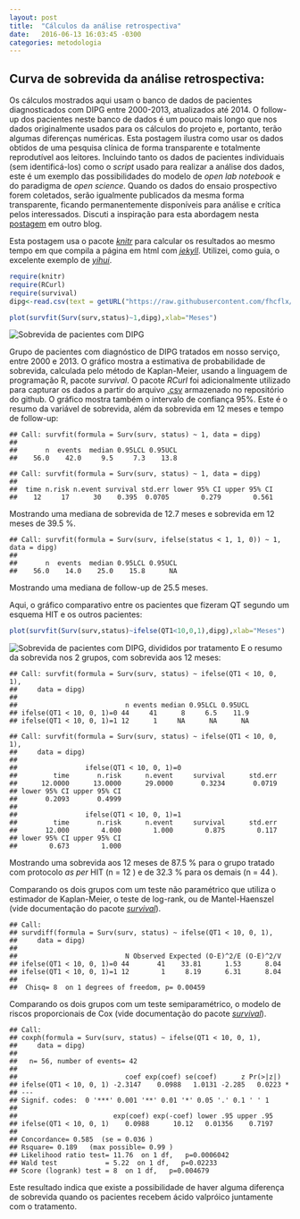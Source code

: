 ```yaml
---
layout: post
title:  "Cálculos da análise retrospectiva"
date:   2016-06-13 16:03:45 -0300
categories: metodologia
---
```


## Curva de sobrevida da análise retrospectiva:

Os cálculos mostrados aqui usam o banco de dados de pacientes diagnosticados com DIPG entre 2000-2013, atualizados até 2014. O follow-up dos pacientes neste banco de dados é um pouco mais longo que nos dados originalmente usados para os cálculos do projeto e, portanto, terão algumas diferenças numéricas. Esta postagem ilustra como usar os dados obtidos de uma pesquisa clínica de forma transparente e totalmente reprodutível aos leitores. Incluindo tanto os dados de pacientes individuais (sem identificá-los) como o _script_ usado para realizar a análise dos dados, este é um exemplo das possibilidades do modelo de _open lab notebook_ e do paradigma de _open science_. Quando os dados do ensaio prospectivo forem coletados, serão igualmente publicados da mesma forma transparente, ficando permanentemente disponíveis para análise e crítica pelos interessados. Discuti a inspiração para esta abordagem nesta [postagem](http://fhcflx.github.io/pharmakon/jekyll/update/2016/05/01/Migrando-meu-blog-para-Github-Pages-usando-Jekyll.html) em outro blog.

Esta postagem usa o pacote [_knitr_](http://yihui.name/knitr/) para calcular os resultados ao mesmo tempo em que compila a página em html com [_jekyll_](https://jekyllrb.com/).
Utilizei, como guia, o excelente exemplo de [_yihui_](https://github.com/yihui/knitr).


```r
require(knitr)
require(RCurl)
require(survival)
dipg<-read.csv(text = getURL("https://raw.githubusercontent.com/fhcflx/valkyrie/gh-pages/assets/stat/dipg.csv"))
```


```r
plot(survfit(Surv(surv,status)~1,dipg),xlab="Meses")
```

![Sobrevida de pacientes com DIPG](https://github.com/fhcflx/valkyrie/blob/gh-pages/figure/source/2016-06-13-Cálculos-da-análise-retrospectiva/Sobrevida-1.png?raw=True)

Grupo de pacientes com diagnóstico de DIPG tratados em nosso serviço, entre 2000 e 2013. O gráfico mostra a estimativa de probabilidade de sobrevida, calculada pelo método de Kaplan-Meier, usando a linguagem de programação R, pacote *survival*. O pacote *RCurl* foi adicionalmente utilizado para capturar os dados a partir do arquivo [.csv](https://github.com/fhcflx/valkyrie/blob/gh-pages/assets/stat/dipg.csv) armazenado no repositório do github. O gráfico mostra também o intervalo de confiança 95%.
Este é o resumo da variável de sobrevida, além da sobrevida em 12 meses e tempo de follow-up:


```
## Call: survfit(formula = Surv(surv, status) ~ 1, data = dipg)
##
##       n  events  median 0.95LCL 0.95UCL
##    56.0    42.0     9.5     7.3    13.8
```


```
## Call: survfit(formula = Surv(surv, status) ~ 1, data = dipg)
##
##  time n.risk n.event survival std.err lower 95% CI upper 95% CI
##    12     17      30    0.395  0.0705        0.279        0.561
```

Mostrando uma mediana de sobrevida de 12.7 meses e sobrevida em 12 meses de 39.5 %.


```
## Call: survfit(formula = Surv(surv, ifelse(status < 1, 1, 0)) ~ 1, data = dipg)
##
##       n  events  median 0.95LCL 0.95UCL
##    56.0    14.0    25.0    15.8      NA
```

Mostrando uma mediana de follow-up de 25.5 meses.

Aqui, o gráfico comparativo entre os pacientes que fizeram QT segundo um esquema HIT e os outros pacientes:


```r
plot(survfit(Surv(surv,status)~ifelse(QT1<10,0,1),dipg),xlab="Meses")
```

![Sobrevida de pacientes com DIPG, divididos por tratamento](https://github.com/fhcflx/valkyrie/blob/gh-pages/figure/source/2016-06-13-Cálculos-da-análise-retrospectiva/Sobrevida2-1.png?raw=True)
E o resumo da sobrevida nos 2 grupos, com sobrevida aos 12 meses:

```
## Call: survfit(formula = Surv(surv, status) ~ ifelse(QT1 < 10, 0, 1),
##     data = dipg)
##
##                           n events median 0.95LCL 0.95UCL
## ifelse(QT1 < 10, 0, 1)=0 44     41      8     6.5    11.9
## ifelse(QT1 < 10, 0, 1)=1 12      1     NA      NA      NA
```

```
## Call: survfit(formula = Surv(surv, status) ~ ifelse(QT1 < 10, 0, 1),
##     data = dipg)
##
##                 ifelse(QT1 < 10, 0, 1)=0
##         time       n.risk      n.event     survival      std.err
##      12.0000      13.0000      29.0000       0.3234       0.0719
## lower 95% CI upper 95% CI
##       0.2093       0.4999
##
##                 ifelse(QT1 < 10, 0, 1)=1
##         time       n.risk      n.event     survival      std.err
##       12.000        4.000        1.000        0.875        0.117
## lower 95% CI upper 95% CI
##        0.673        1.000
```

Mostrando uma sobrevida aos 12 meses de 87.5 % para o grupo tratado com protocolo _as per_ HIT (n = 12 ) e de 32.3 % para os demais (n = 44 ).

Comparando os dois grupos com um teste não paramétrico que utiliza o estimador de Kaplan-Meier, o teste de log-rank, ou de Mantel-Haenszel (vide documentação do pacote [_survival_](https://cran.r-project.org/web/packages/survival/survival.pdf)).

```
## Call:
## survdiff(formula = Surv(surv, status) ~ ifelse(QT1 < 10, 0, 1),
##     data = dipg)
##
##                           N Observed Expected (O-E)^2/E (O-E)^2/V
## ifelse(QT1 < 10, 0, 1)=0 44       41    33.81      1.53      8.04
## ifelse(QT1 < 10, 0, 1)=1 12        1     8.19      6.31      8.04
##
##  Chisq= 8  on 1 degrees of freedom, p= 0.00459
```
Comparando os dois grupos com um teste semiparamétrico, o modelo de riscos proporcionais de Cox (vide documentação do pacote [_survival_](https://cran.r-project.org/web/packages/survival/survival.pdf)).

```
## Call:
## coxph(formula = Surv(surv, status) ~ ifelse(QT1 < 10, 0, 1),
##     data = dipg)
##
##   n= 56, number of events= 42
##
##                           coef exp(coef) se(coef)      z Pr(>|z|)  
## ifelse(QT1 < 10, 0, 1) -2.3147    0.0988   1.0131 -2.285   0.0223 *
## ---
## Signif. codes:  0 '***' 0.001 '**' 0.01 '*' 0.05 '.' 0.1 ' ' 1
##
##                        exp(coef) exp(-coef) lower .95 upper .95
## ifelse(QT1 < 10, 0, 1)    0.0988      10.12   0.01356    0.7197
##
## Concordance= 0.585  (se = 0.036 )
## Rsquare= 0.189   (max possible= 0.99 )
## Likelihood ratio test= 11.76  on 1 df,   p=0.0006042
## Wald test            = 5.22  on 1 df,   p=0.02233
## Score (logrank) test = 8  on 1 df,   p=0.004679
```
Este resultado indica que existe a possibilidade de haver alguma diferença de sobrevida quando os pacientes recebem ácido valpróico juntamente com o tratamento.
